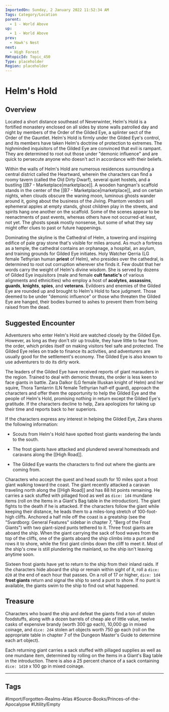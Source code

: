 ```yaml
---
ImportedOn: Sunday, 2 January 2022 11:52:34 AM
Tags: Category/Location
parent:
  - 1 - World Above
up:
  - 1 - World Above
prev:
  - Hawk's Nest
next:
  - High Forest
RWtopicId: Topic_450
Type: placeholder
Region: placeholder
---
```

# Helm's Hold

## Overview

Located a short distance southeast of Neverwinter, Helm's Hold is a fortified monastery enclosed on all sides by stone walls patrolled day and night by members of the Order of the Gilded Eye, a splinter sect of the Order of the Gauntlet. Helm's Hold is firmly under the Gilded Eye's control, and its members have taken Helm's doctrine of protection to extremes. The highminded inquisitors of the Gilded Eye are convinced that evil is rampant. They are determined to root out those under "demonic influence" and are quick to persecute anyone who doesn't act in accordance with their beliefs.

Within the walls of Helm's Hold are numerous residences surrounding a central district called the Heartward, wherein the characters can find a roomy tavern (called the Old Dirty Dwarf), several quiet hostels, and a bustling [[B7 - Marketplace|marketplace]]. A wooden hangman's scaffold stands in the center of the [[B7 - Marketplace|marketplace]], and on certain nights, when clouds obscure the waning moon, luminous ghosts wander around it, going about the business of the Jiving. Phantom vendors sell ephemeral apples at empty stands, ghost children play in the streets, and spirits hang one another on the scaffold. Some of the scenes appear to be reenactments of past events, whereas others have not occurred-at least, not yet. The ghosts speak mostly nonsense, but some of what they say might offer clues to past or future happenings.

Dominating the skyline is the Cathedral of Helm, a towering and inspiring edifice of pale gray stone that's visible for miles around. As much a fortress as a temple, the cathedral contains an orphanage, a hospital, an asylum, and training grounds for Gilded Eye initiates. Holy Watcher Qerria (LG female Tethyrian human **priest** of Helm), who presides over the cathedral, is determined to root out corruption wherever she finds it. Few doubt that her words carry the weight of Helm's divine wisdom. She is served by dozens of Gilded Eye inquisitors (male and female **cult fanatic's** of various alignments and ethnicities) who employ a host of **acolytes**, **assassins**, **guards**, **knights**, **spies**, and **veterans**. Evildoers and enemies of the Gilded Eye are rounded up and brought to Helm's Hold to face judgment. Those deemed to be under "demonic influence" or those who threaten the Gilded Eye are hanged, their bodies burned to ashes to prevent them from being raised from the dead.

## Suggested Encounter

Adventurers who enter Helm's Hold are watched closely by the Gilded Eye. However, as long as they don't stir up trouble, they have little to fear from the order, which prides itself on making visitors feel safe and protected. The Gilded Eye relies on trade to finance its activities, and adventurers are usually good for the settlement's economy. The Gilded Eye is also known to use adventurers to do its dirty work.

The leaders of the Gilded Eye have received reports of giant marauders in the region. Trained to deal with demonic threats, the order is less keen to face giants in battle. Zara Dalkor (LG female Illuskan knight of Helm) and her squire, Thora Tamlarrin (LN female Tethyrian half-elf guard), approach the characters and offer them the opportunity to help the Gilded Eye and the people of Helm's Hold, promising nothing in return except the Gilded Eye's gratitude. If the characters decline to help, Zara apologizes for taking up their time and reports back to her superiors.

If the characters express any interest in helping the Gilded Eye, Zara shares the following information:

- Scouts from Helm's Hold have spotted frost giants wandering the lands to the south.

- The frost giants have attacked and plundered several homesteads and caravans along the [[High Road]].

- The Gilded Eye wants the characters to find out where the giants are coming from.

Characters who accept the quest and head south for 10 miles spot a frost giant walking toward the coast. The giant recently attacked a caravan traveling north along the [[High Road]] and has 88 hit points remaining. He carries a sack stuffed with pillaged food as well as `dice: 1d4` mundane items (roll on the Items in a Giant's Bag table in the introduction). The giant fights to the death if he is attacked. If the characters follow the giant while keeping their distance, he leads them to a miles-long stretch of 100-foot-high cliffs. Anchored a half mile off the coast is a greatship (see the "Svardborg: General Features" sidebar in chapter 7, "Berg of the Frost Giants") with two giant-sized punts tethered to it. Three frost giants are aboard the ship. When the giant carrying the sack of food waves from the top of the cliffs, one of the giants aboard the ship climbs into a punt and rows it to shore, while the first giant climbs down the cliff to meet it. Most of the ship's crew is still plundering the mainland, so the ship isn't leaving anytime soon.

Sixteen frost giants have yet to return to the ship from their inland raids. If the characters hide aboard the ship or remain within sight of it, roll a `dice: d20` at the end of each hour that passes. On a roll of 17 or higher, `dice: 1d4` **frost giants** return and signal the ship to send a punt to shore. If no punt is available, the giants swim to the ship to find out what happened.

## Treasure

Characters who board the ship and defeat the giants find a ton of stolen foodstuffs, along with a dozen barrels of cheap ale of little value, twelve casks of expensive brandy (worth 300 gp each), 10,000 gp in mixed coinage, and `dice: 2d4` stolen art objects worth 750 gp each (roll on the appropriate table in chapter 7 of the Dungeon Master's Guide to determine each art object).

Each returning giant carries a sack stuffed with pillaged supplies as well as one mundane item, determined by rolling on the Items in a Giant's Bag table in the introduction. There is also a 25 percent chance of a sack containing `dice: 1d10` x 100 gp in mixed coinage.

---
## Tags
#Import/Forgotten-Realms-Atlas #Source-Books/Princes-of-the-Apocalypse #Utility/Empty
